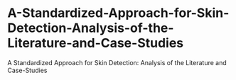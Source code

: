 # A-Standardized-Approach-for-Skin-Detection-Analysis-of-the-Literature-and-Case-Studies
A Standardized Approach for Skin Detection: Analysis of the Literature and Case-Studies
